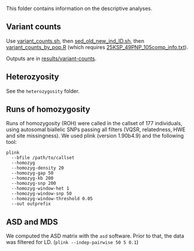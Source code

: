 This folder contains information on the descriptive analyses.

## Variant counts

Use [variant_counts.sh](variant_counts.sh), then [sed_old_new_ind_ID.sh](sed_old_new_ind_ID.sh), then [variant_counts_by_pop.R](variant_counts_by_pop.R) (which requires [25KSP_49PNP_105comp_info.txt](25KSP_49PNP_105comp_info.txt)).

Outputs are in [results/variant-counts](../results/variant-counts).

## Heterozyosity

See the `heterozygosity` folder.

## Runs of homozygosity

Runs of homozygosity (ROH) were called in the callset of 177 individuals, using autosomal biallelic SNPs passing all filters (VQSR, relatedness, HWE and site missingness). We used plink (version 1.90b4.9) and the following tool:

```
plink
  --bfile /path/to/callset
  --homozyg
  --homozyg-density 20
  --homozyg-gap 50
  --homozyg-kb 200
  --homozyg-snp 200
  --homozyg-window-het 1
  --homozyg-window-snp 50
  --homozyg-window-threshold 0.05
  --out outprefix
```

## ASD and MDS

We computed the ASD matrix with the `asd` software. Prior to that, the data was filtered for LD. (`plink --indep-pairwise 50 5 0.1`)

